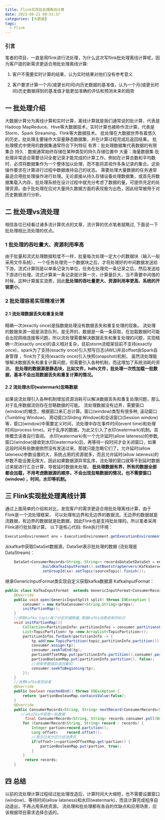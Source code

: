 ```yaml
---
title: Flink实现批处理离线计算
date: 2023-08-22 08:51:57
categories: [大数据]
tags:
  - Flink
---
```


### 引言

笔者的项目，一直是用flink进行流处理，为什么这次写flink批处理离线计算呢，因为客户提的新需求更适合用批处理离线计算:

1. 客户不需要实时计算的结果，认为实时结果对他们没有参考意义

2. 客户要求计算一个月(或更长时间)内历史数据的基准值，认为一个月(或更长时间)历史数据得到的基准值才能更加准确的评估和预测未来的趋势

   <!-- more --> 

## 一 批处理介绍
大数据计算分为离线计算和实时计算，离线计算就是我们通常说的批计算，代表是Hadoop MapReduce、Hive等大数据技术，实时计算也被称作流计算，代表是Storm、Spark Streaming、Flink等大数据技术。
批处理在大数据世界有着悠久的历史。批处理主要操作大容量静态数据集，并在计算过程完成后返回结果。
批处理模式中使用的数据集通常符合下列特征
有界：批处理数据集代表数据的有限集合
持久：数据通常始终存储在某种类型的持久存储位置中
大量：海量数据集
批处理非常适合需要访问全套记录才能完成的计算工作。例如在计算总数和平均数时，必须将数据集作为一个整体加以处理，而不能将其视作多条记录的集合。这些操作要求在计算进行过程中数据维持自己的状态。
需要处理大量数据的任务通常最适合用批处理操作进行处理。无论直接从持久存储设备处理数据集，或首先将数据集载入内存，批处理系统在设计过程中就充分考虑了数据的量，可提供充足的处理资源。由于批处理在应对大量持久数据方面的表现极为出色，因此经常被用于对历史数据进行分析。

## 二 批处理vs流处理
相信各位已经看过诸多流计算优点的文章，流计算的优点笔者就略过, 下面说一下批处理相比流处理的优点。

### 1 批处理的吞吐量大、资源利用率高
由于批量和流式处理数据粒度不一样，批量每次处理一定大小的数据块（输入一般采用文件系统），一个任务处理完一个数据块之后，才将处理好的中间数据发送给下游。流式计算则是以单条记录为单位，任务在处理完一条记录之后，然后发送给下游进行处理。流式计算来一条记录就计算一次，计算量巨大，当不需要中间值的时候，这种计算属实浪费，因此**批处理的吞吐量更大、资源利用率更高、系统的开销更小**。

### 2 批处理容易实现精准计算
#### 2.1 流处理数据丢失和重复处理
精确一次(exactly once)是指数据处理没有数据丢失和重复处理的现象。
流处理的数据来源一般是消息队列，是无界的，数据是一条一条获取，在加载数据时可能会出现网络连接等问题，所以流处理需要解决数据丢失和重复处理的问题，实现精确一次(exactly once)的语义相对复杂，目前storm流框架目前不支持(exactly once)，spark为了支持(exactly once)引入预写日志(AWL)并且offset由Spark自身管理  ，flink为了支持(exactly once)引入快照(snapshot)机制， 虽然流处理能够解决数据丢失和重复计算问题，但需要引入各种机制，而这增加了系统消耗的资源。
**批处理的数据源是静态块，比如文件，hdfs文件，批处理一次性加载一批数据，基本不会出现数据丢失和重复计算的情况。**

#### 2.2 流处理水印(watermark)忽略数据
如果说流处理引入各种机制增加资源消耗可以解决数据丢失和重复处理问题，那么对于乱序数据流则存在忽略数据的可能。
流处理数据没有边界，需要窗口(window)的概念，根据窗口来汇总计算。窗口(window)类型有很多种, 滚动窗口(Tumbling Window)、滑动窗口(Sliding Window)和会话窗口(Session window)等，窗口(window)中需要定义时间，流处理中存在事件时间(event time)和处理时间(process time)。对于乱序的数据，为此又引入了水印(watermark)机制。具体概念读者自行查阅。
水印(watermark)有一个允许延时(allow lateness)的参数, 窗口(window)接收到水印(watermark)后，再等待一段时间才会关闭窗口，如果这段时间有些数据依然没有发送过来，那就只能忽略它们了。允许延时(allow lateness)参数设置的大，系统占用的资源就多，而且允许延时(allow lateness)的参数不能设置无限大，因此如果数据源异常乱序，流处理的窗口就等不到延时数据过来就进行汇总计算，导致延时数据未处理。
**批处理数据有界，所有的数据全部都会加载，不用考虑数据源的顺序，不会出现忽略数据的情况，也不需要窗口(window) ，时间，水印等机制。**

## 三 Flink实现批处理离线计算
通过上面简单的介绍和对比，发现客户的需求更适合用批处理离线计算，由于Flink是一个流处理框架， 可以处理有边界和无边界的数据流。无边界的数据就是流数据，有边界的数据就是批数据，因此Flink也是支持批处理的。所以笔者采用Flink进行批处理计算。
以下是核心代码:
flink执行环境：

```java
ExecutionEnvironment env = ExecutionEnvironment.getExecutionEnvironment();
```

从kafka中获取DataSet数据源，DataSet表示批处理的数据 (流处理是DataStream)：

```java
	DataSet<ConsumerRecords<String, String>> recordsDataSetDataSet = env.createInput(KafkaInputFormat
				.buildKafkaInputFormat().setBootstrapServers(KafkaServers)
				.setGroupId(xx).setTopic(sourceTopic).finish());
```

继承GenericInputFormat类实现自定义获取kafka数据源 KafkaInputFormat：

```java
public class KafkaInputFormat  extends GenericInputFormat<ConsumerRecords<String, String>> {
	@Override
	public void open(GenericInputSplit split) throws IOException {
        consumer = new KafkaConsumer<String,String>(props);
        initPartionMap();
	}
	//获取kafka topic每个分区的偏移量,用做kafka消费结束的标识
	void initPartionMap(){
		Collection<PartitionInfo> partitionInfos = consumer.partitionsFor(topic);
        List<TopicPartition> tp =new ArrayList<TopicPartition>();
        partitionInfos.forEach(partitionInfo -> {
            tp.add(new TopicPartition(topic,partitionInfo.partition()));
            consumer.assign(tp);
            consumer.seekToEnd(tp);
            partionOffsetMap.put(partitionInfo.partition(),consumer.position(new TopicPartition(topic, partitionInfo.partition())));
            partionBooleanMap.put(partitionInfo.partition(), false);     
            //获取参数值后返回最初
            consumer.seekToBeginning(tp);
        });
	}
	//消费kafka是否结束
	@Override
	public boolean reachedEnd() throws IOException {
		return !partionBooleanMap.containsValue(false);
	}
	@Override
	public ConsumerRecords<String, String> nextRecord(ConsumerRecords<String, String> reuse) {
	   //从kafka中获取一批数据
		 final ConsumerRecords<String, String> records consumer.poll(Duration.ofMillis(pollTime));
        for (ConsumerRecord<String, String> record : records) {
        	Integer partion=record.partition();
        	Long offset=	record.offset();
        	//表示已有分区已经消费完
        	if(offset+1==partionOffsetMap.get(partion)) { 
        		partionBooleanMap.put(partion, true);
        	}
        }
		 return records;
	}

```

## 四 总结

以前的流处理计算过程经过批处理改造后，计算时间大大缩短，也不需要设置窗口(window)、等待时间(allow lateness)和水印(watermark)，而且计算完成程序自动退出，不再占用系统资源。
流处理和批处理都有各自的优缺点和应用场景，应该根据项目需求选择合适的。